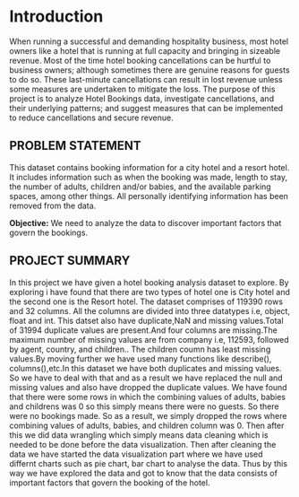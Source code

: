 # Introduction
When running a successful and demanding hospitality business, most hotel owners like a hotel that is running at full capacity and bringing in sizeable revenue. Most of the time hotel booking cancellations can be hurtful to business owners; although sometimes there are genuine reasons for guests to do so. These last-minute cancellations can result in lost revenue unless some measures are undertaken to mitigate the loss. The purpose of this project is to analyze Hotel Bookings data, investigate cancellations, and their underlying patterns; and suggest measures that can be implemented to reduce cancellations and secure revenue.

## **PROBLEM STATEMENT**
This dataset contains booking information for a city hotel and a resort hotel. It includes information such as when the booking was made, length to stay, the number of adults, children and/or babies, and the available parking spaces, among other things. All personally identifying information has been removed from the data.

**Objective:** We need to analyze the data to discover important factors that govern the bookings.

## **PROJECT SUMMARY**
In this project we have given a hotel booking analysis dataset to explore. By exploring i have found that there are two types of hotel one is City hotel and the second one is the Resort hotel. The dataset comprises of 119390 rows and 32 columns. All the columns are divided into three datatypes i.e, object, float and int. This datset also have duplicate,NaN and missing values.Total of 31994 duplicate values are present.And four columns are missing.The maximum number of missing values are from company i.e, 112593, followed by agent, country, and children.. The children coumn has least missing values.By moving further we have used many functions like describe(), columns(),etc.In this dataset we have both duplicates and missing values. So we have to deal with that and as a result we have replaced the null and missing values and also have dropped the duplicate values. We have found that there were some rows in which the combining values of adults, babies and childrens was 0 so this simply means there were no guests. So there were no bookings made. So as a result, we simply dropped the rows where combining values of adults, babies, and children column was 0. Then after this we did data wrangling which simply means data cleaning which is needed to be done before the data visualization. Then after cleaning the data we have started the data visualization part where we have used differnt charts such as pie chart, bar chart to analyse the data. Thus by this way we have explored the data and got to know that the data consists of important factors that govern the booking of the hotel.
